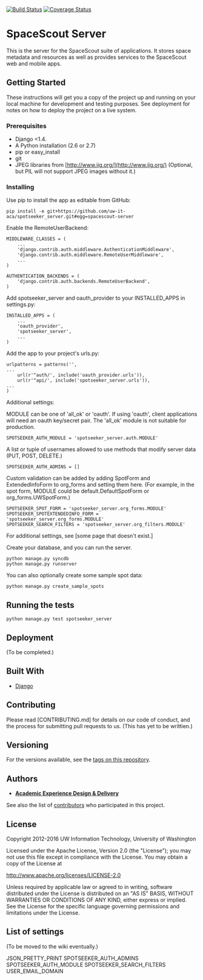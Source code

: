 [![Build Status](https://travis-ci.org/uw-it-aca/spotseeker_server.svg?branch=develop)](https://travis-ci.org/uw-it-aca/spotseeker_server)  [![Coverage Status](https://coveralls.io/repos/uw-it-aca/spotseeker_server/badge.svg?branch=master&service=github)](https://coveralls.io/github/uw-it-aca/spotseeker_server?branch=master)

# SpaceScout Server

This is the server for the SpaceScout suite of applications. It stores space metadata and resources as well as provides services to the SpaceScout web and mobile apps.

## Getting Started

These instructions will get you a copy of the project up and running on your local machine for development and testing purposes. See deployment for notes on how to deploy the project on a live system.

### Prerequisites

* Django <1.4.
* A Python installation (2.6 or 2.7)
* pip or easy_install
* git
* JPEG libraries from [http://www.ijg.org/](http://www.ijg.org/) (Optional, but PIL will not support JPEG images without it.)


### Installing

Use pip to install the app as editable from GitHub:

```
pip install -e git+https://github.com/uw-it-aca/spotseeker_server.git#egg=spacescout-server
```

Enable the RemoteUserBackend:

```
MIDDLEWARE_CLASSES = (
    ...
    'django.contrib.auth.middleware.AuthenticationMiddleware',
    'django.contrib.auth.middleware.RemoteUserMiddleware',
    ...
)

AUTHENTICATION_BACKENDS = (
    'django.contrib.auth.backends.RemoteUserBackend',
)
```

Add spotseeker_server and oauth_provider to your INSTALLED_APPS in settings.py:

```
INSTALLED_APPS = (
    ...
    'oauth_provider',
    'spotseeker_server',
    ...
)
```

Add the app to your project's urls.py:

```
urlpatterns = patterns('',
...
    url(r'^auth/', include('oauth_provider.urls')),
    url(r'^api/', include('spotseeker_server.urls')),
...
)
```

Additional settings:

MODULE can be one of 'all_ok' or 'oauth'. If using 'oauth', client applications will need an oauth key/secret pair. The 'all_ok' module is not suitable for production.

```
SPOTSEEKER_AUTH_MODULE = 'spotseeker_server.auth.MODULE'
```

A list or tuple of usernames allowed to use methods that modify server data (PUT, POST, DELETE.)

```
SPOTSEEKER_AUTH_ADMINS = []
```

Custom validation can be added by adding SpotForm and ExtendedInfoForm to org_forms and setting them here. (For example, in the spot form, MODULE could be default.DefaultSpotForm or org_forms.UWSpotForm.)

```
SPOTSEEKER_SPOT_FORM = 'spotseeker_server.org_forms.MODULE'
SPOTSEEKER_SPOTEXTENDEDINFO_FORM = 'spotseeker_server.org_forms.MODULE'
SPOTSEEKER_SEARCH_FILTERS = 'spotseeker_server.org_filters.MODULE'
```

For additional settings, see [some page that doesn't exist.]

Create your database, and you can run the server.

```
python manage.py syncdb
python manage.py runserver
```

You can also optionally create some sample spot data:

```
python manage.py create_sample_spots
```

## Running the tests

```
python manage.py test spotseeker_server
```

## Deployment

(To be completed.)

## Built With

* [Django](http://djangoproject.com/)

## Contributing

Please read [CONTRIBUTING.md] for details on our code of conduct, and the process for submitting pull requests to us. (This has yet to be writtien.)

## Versioning

For the versions available, see the [tags on this repository](https://github.com/uw-it-aca/spotseeker_server/tags).

## Authors

* [**Academic Experience Design & Delivery**](https://github.com/uw-it-aca)

See also the list of [contributors](https://github.com/uw-it-aca/spotseeker_server/contributors) who participated in this project.

## License

Copyright 2012-2016 UW Information Technology, University of Washington

Licensed under the Apache License, Version 2.0 (the "License");
you may not use this file except in compliance with the License.
You may obtain a copy of the License at

http://www.apache.org/licenses/LICENSE-2.0

Unless required by applicable law or agreed to in writing, software
distributed under the License is distributed on an "AS IS" BASIS,
WITHOUT WARRANTIES OR CONDITIONS OF ANY KIND, either express or implied.
See the License for the specific language governing permissions and
limitations under the License.

## List of settings

(To be moved to the wiki eventually.)

JSON_PRETTY_PRINT
SPOTSEEKER_AUTH_ADMINS
SPOTSEEKER_AUTH_MODULE
SPOTSEEKER_SEARCH_FILTERS
USER_EMAIL_DOMAIN
